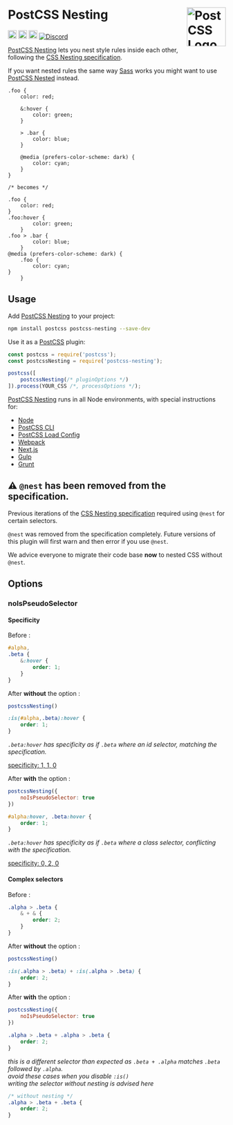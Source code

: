 # PostCSS Nesting [<img src="https://postcss.github.io/postcss/logo.svg" alt="PostCSS Logo" width="90" height="90" align="right">][PostCSS]

[<img alt="npm version" src="https://img.shields.io/npm/v/postcss-nesting.svg" height="20">][npm-url] [<img alt="CSS Standard Status" src="https://cssdb.org/images/badges/nesting-rules.svg" height="20">][css-url] [<img alt="Build Status" src="https://github.com/csstools/postcss-plugins/workflows/test/badge.svg" height="20">][cli-url] [<img alt="Discord" src="https://shields.io/badge/Discord-5865F2?logo=discord&logoColor=white">][discord]

[PostCSS Nesting] lets you nest style rules inside each other, following the [CSS Nesting specification].

If you want nested rules the same way [Sass] works
you might want to use [PostCSS Nested] instead.

```pcss
.foo {
	color: red;

	&:hover {
		color: green;
	}

	> .bar {
		color: blue;
	}

	@media (prefers-color-scheme: dark) {
		color: cyan;
	}
}

/* becomes */

.foo {
	color: red;
}
.foo:hover {
		color: green;
	}
.foo > .bar {
		color: blue;
	}
@media (prefers-color-scheme: dark) {
	.foo {
		color: cyan;
}
	}
```

## Usage

Add [PostCSS Nesting] to your project:

```bash
npm install postcss postcss-nesting --save-dev
```

Use it as a [PostCSS] plugin:

```js
const postcss = require('postcss');
const postcssNesting = require('postcss-nesting');

postcss([
	postcssNesting(/* pluginOptions */)
]).process(YOUR_CSS /*, processOptions */);
```

[PostCSS Nesting] runs in all Node environments, with special
instructions for:

- [Node](INSTALL.md#node)
- [PostCSS CLI](INSTALL.md#postcss-cli)
- [PostCSS Load Config](INSTALL.md#postcss-load-config)
- [Webpack](INSTALL.md#webpack)
- [Next.js](INSTALL.md#nextjs)
- [Gulp](INSTALL.md#gulp)
- [Grunt](INSTALL.md#grunt)

## ⚠️ `@nest` has been removed from the specification.

Previous iterations of the [CSS Nesting specification] required using `@nest` for certain selectors.

`@nest` was removed from the specification completely.
Future versions of this plugin will first warn and then error if you use `@nest`.

We advice everyone to migrate their code base **now** to nested CSS without `@nest`.


## Options

### noIsPseudoSelector

#### Specificity

Before :

```css
#alpha,
.beta {
	&:hover {
		order: 1;
	}
}
```

After **without** the option :

```js
postcssNesting()
```

```css
:is(#alpha,.beta):hover {
	order: 1;
}
```

_`.beta:hover` has specificity as if `.beta` where an id selector, matching the specification._

[specificity: 1, 1, 0](https://polypane.app/css-specificity-calculator/#selector=%3Ais(%23alpha%2C.beta)%3Ahover)

After **with** the option :

```js
postcssNesting({
	noIsPseudoSelector: true
})
```

```css
#alpha:hover, .beta:hover {
	order: 1;
}
```

_`.beta:hover` has specificity as if `.beta` where a class selector, conflicting with the specification._

[specificity: 0, 2, 0](https://polypane.app/css-specificity-calculator/#selector=.beta%3Ahover)


#### Complex selectors

Before :

```css
.alpha > .beta {
	& + & {
		order: 2;
	}
}
```

After **without** the option :

```js
postcssNesting()
```

```css
:is(.alpha > .beta) + :is(.alpha > .beta) {
	order: 2;
}
```

After **with** the option :

```js
postcssNesting({
	noIsPseudoSelector: true
})
```

```css
.alpha > .beta + .alpha > .beta {
	order: 2;
}
```

_this is a different selector than expected as `.beta + .alpha` matches `.beta` followed by `.alpha`._<br>
_avoid these cases when you disable `:is()`_<br>
_writing the selector without nesting is advised here_

```css
/* without nesting */
.alpha > .beta + .beta {
	order: 2;
}
```

[cli-url]: https://github.com/csstools/postcss-plugins/actions/workflows/test.yml?query=workflow/test
[css-url]: https://cssdb.org/#nesting-rules
[discord]: https://discord.gg/bUadyRwkJS
[npm-url]: https://www.npmjs.com/package/postcss-nesting

[PostCSS]: https://github.com/postcss/postcss
[PostCSS Nesting]: https://github.com/csstools/postcss-plugins/tree/main/plugins/postcss-nesting
[PostCSS Nested]: https://github.com/postcss/postcss-nested
[Sass]: https://sass-lang.com/
[CSS Nesting specification]: https://www.w3.org/TR/css-nesting-1/
